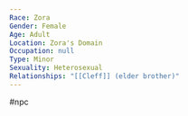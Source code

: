 ```yaml
---
Race: Zora
Gender: Female
Age: Adult
Location: Zora's Domain
Occupation: null
Type: Minor
Sexuality: Heterosexual
Relationships: "[[Cleff]] (elder brother)"
---
```

#npc 

